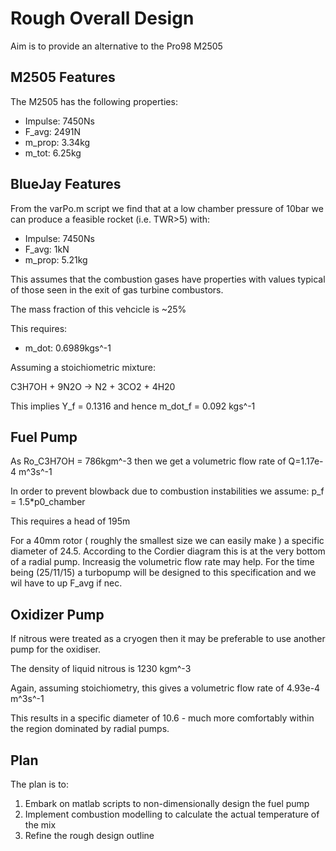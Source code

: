 Rough Overall Design
========

Aim is to provide an alternative to the Pro98 M2505 

M2505 Features
------

The M2505 has the following properties: 

* Impulse:	7450Ns
* F_avg: 	2491N
* m_prop: 	3.34kg
* m_tot:	6.25kg

BlueJay Features
------

From the varPo.m script we find that at a low chamber pressure of 10bar
we can produce a feasible rocket (i.e. TWR>5) with:

* Impulse: 	7450Ns
* F_avg:	1kN
* m_prop:	5.21kg

This assumes that the combustion gases have properties with values typical of those seen
in the exit of gas turbine combustors.

The mass fraction of this vehcicle is ~25%

This requires:
* m_dot:	0.6989kgs^-1

Assuming a stoichiometric mixture:

C3H7OH + 9N2O -> N2 + 3CO2 + 4H20

This implies Y_f = 0.1316 and hence m_dot_f = 0.092 kgs^-1

Fuel Pump
------

As Ro_C3H7OH = 786kgm^-3 then we get a volumetric flow rate of Q=1.17e-4 m^3s^-1

In order to prevent blowback due to combustion instabilities we assume: p_f = 1.5*p0_chamber

This requires a head of 195m

For a 40mm rotor ( roughly the smallest size we can easily make ) a specific diameter of 24.5. According to the Cordier diagram this is at the very
bottom of a radial pump. Increasig the volumetric flow rate may help. For the time being (25/11/15) a turbopump will be designed to this specification and we wil have to up F_avg if nec.


Oxidizer Pump
-------

If nitrous were treated as a cryogen then it may be preferable to use another pump for the oxidiser.

The density of liquid nitrous is 1230 kgm^-3

Again, assuming stoichiometry, this gives a volumetric flow rate of 4.93e-4 m^3s^-1

This results in a specific diameter of 10.6 - much more comfortably within the region dominated by radial pumps.

Plan
------
The plan is to:

1. Embark on matlab scripts to non-dimensionally design the fuel pump
2. Implement combustion modelling to calculate the actual temperature of the mix
3. Refine the rough design outline
